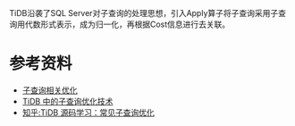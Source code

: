 
TiDB沿袭了SQL Server对子查询的处理思想，引入Apply算子将子查询采用子查询用代数形式表示，成为归一化，再根据Cost信息进行去关联。

# 参考资料
- [子查询相关优化](https://docs.pingcap.com/zh/tidb/stable/subquery-optimization)
- [TiDB 中的子查询优化技术](https://cn.pingcap.com/blog/tidb-optimization-for-subquery)
- [知乎:TiDB 源码学习：常见子查询优化](https://zhuanlan.zhihu.com/p/60931851)
